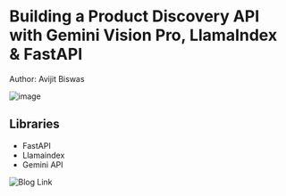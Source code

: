 # Building a Product Discovery API with Gemini Vision Pro, LlamaIndex & FastAPI
Author: Avijit Biswas

![image](https://github.com/avizyt/gemini-product-discovary/assets/71291040/210d3d9f-0bce-4a9e-be64-c758615ba565)


## Libraries

- FastAPI
- Llamaindex
- Gemini API

![Blog Link](https://www.analyticsvidhya.com/blog/2024/05/building-a-product-discovery-api/)
